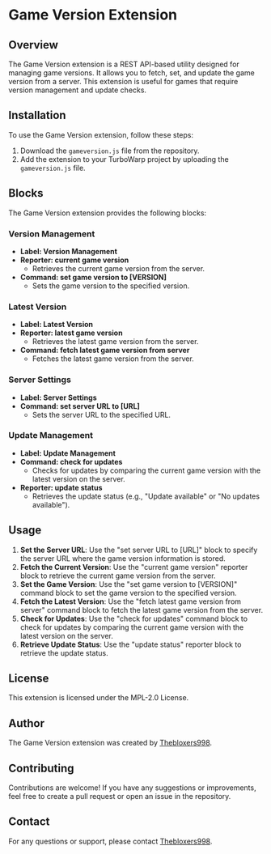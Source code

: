 # Game Version Extension

## Overview
The Game Version extension is a REST API-based utility designed for managing game versions. It allows you to fetch, set, and update the game version from a server. This extension is useful for games that require version management and update checks.

## Installation
To use the Game Version extension, follow these steps:
1. Download the `gameversion.js` file from the repository.
2. Add the extension to your TurboWarp project by uploading the `gameversion.js` file.

## Blocks
The Game Version extension provides the following blocks:

### Version Management
- **Label: Version Management**
- **Reporter: current game version**
  - Retrieves the current game version from the server.
- **Command: set game version to [VERSION]**
  - Sets the game version to the specified version.

### Latest Version
- **Label: Latest Version**
- **Reporter: latest game version**
  - Retrieves the latest game version from the server.
- **Command: fetch latest game version from server**
  - Fetches the latest game version from the server.

### Server Settings
- **Label: Server Settings**
- **Command: set server URL to [URL]**
  - Sets the server URL to the specified URL.

### Update Management
- **Label: Update Management**
- **Command: check for updates**
  - Checks for updates by comparing the current game version with the latest version on the server.
- **Reporter: update status**
  - Retrieves the update status (e.g., "Update available" or "No updates available").

## Usage
1. **Set the Server URL**: Use the "set server URL to [URL]" block to specify the server URL where the game version information is stored.
2. **Fetch the Current Version**: Use the "current game version" reporter block to retrieve the current game version from the server.
3. **Set the Game Version**: Use the "set game version to [VERSION]" command block to set the game version to the specified version.
4. **Fetch the Latest Version**: Use the "fetch latest game version from server" command block to fetch the latest game version from the server.
5. **Check for Updates**: Use the "check for updates" command block to check for updates by comparing the current game version with the latest version on the server.
6. **Retrieve Update Status**: Use the "update status" reporter block to retrieve the update status.

## License
This extension is licensed under the MPL-2.0 License.

## Author
The Game Version extension was created by [Thebloxers998](https://scratch.mit.edu/users/Thebloxers998/).

## Contributing
Contributions are welcome! If you have any suggestions or improvements, feel free to create a pull request or open an issue in the repository.

## Contact
For any questions or support, please contact [Thebloxers998](https://scratch.mit.edu/users/Thebloxers998/).

